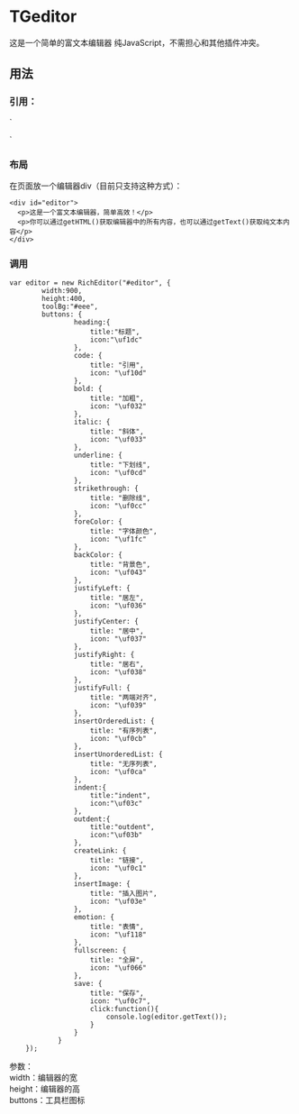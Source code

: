 # TGeditor
这是一个简单的富文本编辑器
纯JavaScript，不需担心和其他插件冲突。

## 用法
### 引用：
`<link rel="stylesheet" href="fontAwesome/css/font-awesome.min.css">  
<link rel="stylesheet" href="richEditor.css">  
<script src="richEditor.min.js"></script>`

### 布局
在页面放一个编辑器div（目前只支持这种方式）：  
```
<div id="editor">       
  <p>这是一个富文本编辑器，简单高效！</p>       
  <p>你可以通过getHTML()获取编辑器中的所有内容，也可以通过getText()获取纯文本内容</p>    
</div>
``` 

### 调用
```
var editor = new RichEditor("#editor", {
		width:900,
		height:400,
		toolBg:"#eee",
		buttons: {
				heading:{
					title:"标题",
					icon:"\uf1dc"
				},
				code: {
					title: "引用",
					icon: "\uf10d"
				},
				bold: {
					title: "加粗",
					icon: "\uf032"
				},
				italic: {
					title: "斜体",
					icon: "\uf033"
				},
				underline: {
					title: "下划线",
					icon: "\uf0cd"
				},
				strikethrough: {
					title: "删除线",
					icon: "\uf0cc"
				},
				foreColor: {
					title: "字体颜色",
					icon: "\uf1fc"
				},
				backColor: {
					title: "背景色",
					icon: "\uf043"
				},
				justifyLeft: {
					title: "居左",
					icon: "\uf036"
				},
				justifyCenter: {
					title: "居中",
					icon: "\uf037"
				},
				justifyRight: {
					title: "居右",
					icon: "\uf038"
				},
				justifyFull: {
					title: "两端对齐",
					icon: "\uf039"
				},
				insertOrderedList: {
					title: "有序列表",
					icon: "\uf0cb"
				},
				insertUnorderedList: {
					title: "无序列表",
					icon: "\uf0ca"
				},
				indent:{
					title:"indent",
					icon:"\uf03c"
				},
				outdent:{
					title:"outdent",
					icon:"\uf03b"
				},
				createLink: {
					title: "链接",
					icon: "\uf0c1"
				},
				insertImage: {
					title: "插入图片",
					icon: "\uf03e"
				},
				emotion: {
					title: "表情",
					icon: "\uf118"
				},
				fullscreen: {
					title: "全屏",
					icon: "\uf066"
				},
				save: {
					title: "保存",
					icon: "\uf0c7",
					click:function(){
						console.log(editor.getText());
					}
				}
			}
	});
```  
	
参数：  
width：编辑器的宽  
height：编辑器的高  
buttons：工具栏图标  

